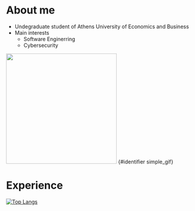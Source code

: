 About me
========
- Undegraduate student of Athens University of Economics and Business
- Main interests
  * Software Enginerring
  * Cybersecurity

<img id = "simple_gif" src="https://media.giphy.com/media/qgQUggAC3Pfv687qPC/giphy.gif" width="300" height="300" float= right/> {#identifier simple_gif}


Experience
==========
[![Top Langs](https://github-readme-stats.vercel.app/api/top-langs/?username=alexegiev&langs_count=5&theme=tokyonight)](https://github.com/anuraghazra/github-readme-stats)



<style>
  #simple_gif{
    position = relative;
    right = 10px;  
  } 
</style>